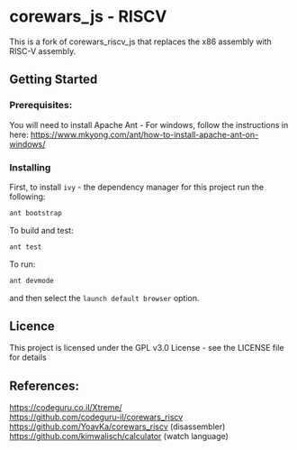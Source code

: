 corewars_js - RISCV
===========

This is a fork of corewars_riscv_js that replaces the x86 assembly with RISC-V assembly.

 Getting Started
--------
 ### Prerequisites:
You will need to install Apache Ant - For windows, follow the instructions in here: https://www.mkyong.com/ant/how-to-install-apache-ant-on-windows/
 ### Installing
 First, to install `ivy` - the dependency manager for this project run the following:
```sh
ant bootstrap
```
 To build and test:
```sh
ant test
```
 To run:
```sh
ant devmode
```
and then select the `launch default browser` option.

 ## Licence
This project is licensed under the GPL v3.0 License - see the LICENSE file for details

 References:  
---------- 
https://codeguru.co.il/Xtreme/  
https://github.com/codeguru-il/corewars_riscv  
https://github.com/YoavKa/corewars_riscv    (disassembler)   
https://github.com/kimwalisch/calculator  (watch language)   


